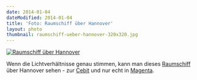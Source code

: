 ```yaml
---
date: 2014-01-04
dateModified: 2014-01-04
title: 'Foto: Raumschiff über Hannover'
layout: photo
thumbnail: raumschiff-ueber-hannover-320x320.jpg
---
```


[![Raumschiff über Hannover]({{site.baseUrl}}/img/raumschiff-ueber-hannover-1280x1280.jpg "Raumschiff über Hannover")]({{site.baseUrl}}/img/raumschiff-ueber-hannover-1280x1280.jpg "Direktlink")

Wenn die Lichtverhältnisse genau stimmen, kann man dieses [Raumschiff](http://de.wikipedia.org/wiki/Telemax) über Hannover sehen - zur [Cebit](http://de.wikipedia.org/wiki/CeBIT) und nur echt in [Magenta][link1].

[link1]: http://de.wikipedia.org/wiki/Magenta_(Farbe)
